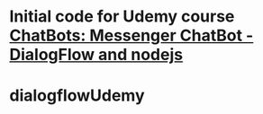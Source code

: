 # Initial code for Udemy course [ChatBots: Messenger ChatBot - DialogFlow and nodejs](https://www.udemy.com/chatbots/?couponCode=GITHUB)


# dialogflowUdemy
